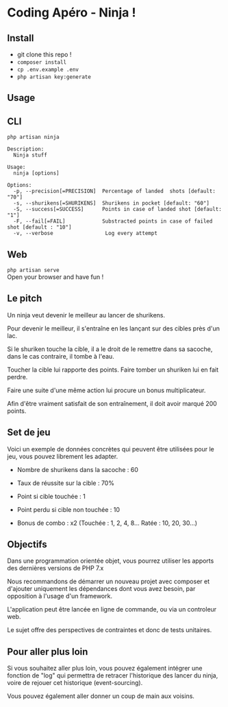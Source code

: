 Coding Apéro - Ninja !
==============================


Install
---
- git clone this repo !
- `composer install`
- `cp .env.example .env`
- `php artisan key:generate`

Usage
---
## CLI
```php artisan ninja```
```
Description:
  Ninja stuff

Usage:
  ninja [options]

Options:
  -p, --precision[=PRECISION]  Percentage of landed  shots [default: "70"]
  -s, --shurikens[=SHURIKENS]  Shurikens in pocket [default: "60"]
  -S, --success[=SUCCESS]      Points in case of landed shot [default: "1"]
  -F, --fail[=FAIL]            Substracted points in case of failed shot [default : "10"]
  -v, --verbose					Log every attempt
  ```

## Web
```php artisan serve```  
Open your browser and have fun !

## Le pitch

Un ninja veut devenir le meilleur au lancer de shurikens.

Pour devenir le meilleur, il s'entraîne en les lançant sur des cibles près d'un lac.

Si le shuriken touche la cible, il a le droit de le remettre dans sa sacoche, dans le cas contraire, il tombe à l'eau.

Toucher la cible lui rapporte des points. Faire tomber un shuriken lui en fait perdre.

Faire une suite d'une même action lui procure un bonus multiplicateur.

Afin d'être vraiment satisfait de son entraînement, il doit avoir marqué 200 points.

## Set de jeu

Voici un exemple de données concrètes qui peuvent être utilisées pour le jeu, vous pouvez librement les adapter.

- Nombre de shurikens dans la sacoche : 60

- Taux de réussite sur la cible : 70%

- Point si cible touchée : 1

- Point perdu si cible non touchée : 10

- Bonus de combo : x2 (Touchée : 1, 2, 4, 8... Ratée : 10, 20, 30...)

## Objectifs

Dans une programmation orientée objet, vous pourrez utiliser les apports des dernières versions de PHP 7.x

Nous recommandons de démarrer un nouveau projet avec composer et d'ajouter uniquement les dépendances dont vous avez besoin, par opposition à l'usage d'un framework.

L'application peut être lancée en ligne de commande, ou via un controleur web.

Le sujet offre des perspectives de contraintes et donc de tests unitaires.

## Pour aller plus loin

Si vous souhaitez aller plus loin, vous pouvez également intégrer une fonction de "log" qui permettra de retracer l'historique des lancer du ninja, voire de rejouer cet historique (event-sourcing).

Vous pouvez également aller donner un coup de main aux voisins.

